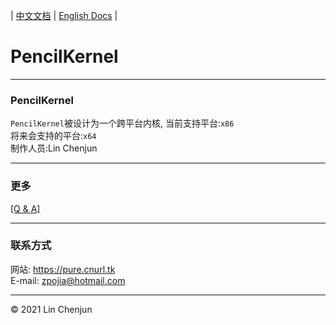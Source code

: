 | [中文文档](README-Zh.md) | [English Docs](README-En.md) |

PencilKernel
=
***
### PencilKernel
`PencilKernel`被设计为一个跨平台内核,
当前支持平台:`x86` <br/>
将来会支持的平台:`x64` <br/>
制作人员:Lin Chenjun<br/>
***
### 更多
[[Q & A]](doc/Q&A.md)<br/>
***
### 联系方式
网站: https://pure.cnurl.tk<br/>
E-mail: zpojia@hotmail.com
***
&copy; 2021 Lin Chenjun
